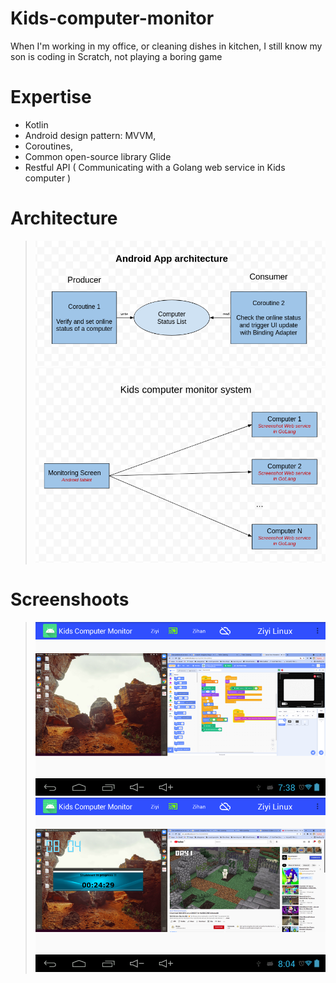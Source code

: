 # Kids-computer-monitor
When I'm working in my office, or cleaning dishes in kitchen, I still know my son is coding in Scratch, not playing a boring game

#  Expertise
- Kotlin 
- Android design pattern: MVVM, 
- Coroutines, 
- Common open-source library Glide
- Restful API ( Communicating with a Golang web service in Kids computer )

# Architecture 
>![Launch](https://github.com/PeishengYE/Kids-computer-monitor/blob/main/app.architecture.png)
>![Launch](https://github.com/PeishengYE/Kids-computer-monitor/blob/main/system.architecture.png)

# Screenshoots 
>![Launch](https://github.com/PeishengYE/Kids-computer-monitor/blob/main/kids_computer_monitor.png)
>![Launch](https://github.com/PeishengYE/Kids-computer-monitor/blob/main/kids_computer_monitor_01.png)


